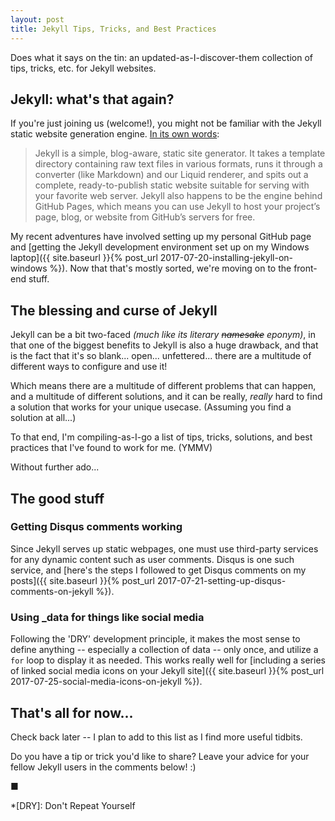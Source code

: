 ```yaml
---
layout: post
title: Jekyll Tips, Tricks, and Best Practices
---
```

Does what it says on the tin: an updated-as-I-discover-them collection of tips, tricks, etc. for Jekyll websites.
<!--more-->

## Jekyll: what's that again?
If you're just joining us (welcome!), you might not be familiar with the Jekyll static website generation engine.
[In its own words](http://jekyllrb.com/docs/home/):

> Jekyll is a simple, blog-aware, static site generator. It takes a template directory containing raw text files in various formats, 
> runs it through a converter (like Markdown) and our Liquid renderer, and spits out a complete, ready-to-publish static website suitable 
> for serving with your favorite web server. Jekyll also happens to be the engine behind GitHub Pages, which means you can use Jekyll to 
> host your project’s page, blog, or website from GitHub’s servers for free.

My recent adventures have involved setting up my personal GitHub page and
 [getting the Jekyll development environment set up on my Windows laptop]({{ site.baseurl }}{% post_url 2017-07-20-installing-jekyll-on-windows %}).
 Now that that's mostly sorted, we're moving on to the front-end stuff.
 
## The blessing and curse of Jekyll
Jekyll can be a bit two-faced *(much like its literary ~~namesake~~ eponym)*, in that one of the biggest benefits to Jekyll is also a huge drawback,
and that is the fact that it's so blank... open... unfettered... there are a multitude of different ways to configure and use it!

Which means there are a multitude of different problems that can happen, and a multitude of different solutions, and it can be
really, *really* hard to find a solution that works for your unique usecase. (Assuming you find a solution at all...)

To that end, I'm compiling-as-I-go a list of tips, tricks, solutions, and best practices that I've found to work for me. (YMMV)

Without further ado...

## The good stuff

### Getting Disqus comments working
Since Jekyll serves up static webpages, one must use third-party services for any dynamic content such as user comments. Disqus is one such service,
and [here's the steps I followed to get Disqus comments on my posts]({{ site.baseurl }}{% post_url 2017-07-21-setting-up-disqus-comments-on-jekyll %}).

### Using _data for things like social media
Following the 'DRY' development principle, it makes the most sense to define anything -- especially a collection of data -- only once, and utilize a `for` loop to display it as needed. This works really well for [including a series of linked social media icons on your Jekyll site]({{ site.baseurl }}{% post_url 2017-07-25-social-media-icons-on-jekyll %}).



## That's all for now...

Check back later -- I plan to add to this list as I find more useful tidbits.

Do you have a tip or trick you'd like to share? Leave your advice for your fellow Jekyll users in the comments below! :)

■

*[DRY]: Don't Repeat Yourself
